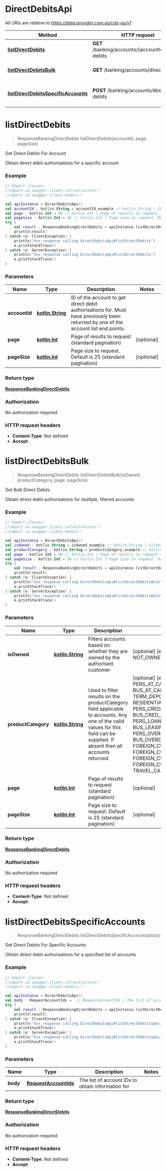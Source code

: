 # DirectDebitsApi

All URIs are relative to *https://data.provider.com.au/cds-au/v1*

Method | HTTP request | Description
------------- | ------------- | -------------
[**listDirectDebits**](DirectDebitsApi.md#listDirectDebits) | **GET** /banking/accounts/{accountId}/direct-debits | Get Direct Debits For Account
[**listDirectDebitsBulk**](DirectDebitsApi.md#listDirectDebitsBulk) | **GET** /banking/accounts/direct-debits | Get Bulk Direct Debits
[**listDirectDebitsSpecificAccounts**](DirectDebitsApi.md#listDirectDebitsSpecificAccounts) | **POST** /banking/accounts/direct-debits | Get Direct Debits For Specific Accounts

<a name="listDirectDebits"></a>
# **listDirectDebits**
> ResponseBankingDirectDebits listDirectDebits(accountId, page, pageSize)

Get Direct Debits For Account

Obtain direct debit authorisations for a specific account

### Example
```kotlin
// Import classes:
//import io.swagger.client.infrastructure.*
//import io.swagger.client.models.*

val apiInstance = DirectDebitsApi()
val accountId : kotlin.String = accountId_example // kotlin.String | ID of the account to get direct debit authorisations for.  Must have previously been returned by one of the account list end points.
val page : kotlin.Int = 56 // kotlin.Int | Page of results to request (standard pagination)
val pageSize : kotlin.Int = 56 // kotlin.Int | Page size to request. Default is 25 (standard pagination)
try {
    val result : ResponseBankingDirectDebits = apiInstance.listDirectDebits(accountId, page, pageSize)
    println(result)
} catch (e: ClientException) {
    println("4xx response calling DirectDebitsApi#listDirectDebits")
    e.printStackTrace()
} catch (e: ServerException) {
    println("5xx response calling DirectDebitsApi#listDirectDebits")
    e.printStackTrace()
}
```

### Parameters

Name | Type | Description  | Notes
------------- | ------------- | ------------- | -------------
 **accountId** | [**kotlin.String**](.md)| ID of the account to get direct debit authorisations for.  Must have previously been returned by one of the account list end points. |
 **page** | [**kotlin.Int**](.md)| Page of results to request (standard pagination) | [optional]
 **pageSize** | [**kotlin.Int**](.md)| Page size to request. Default is 25 (standard pagination) | [optional]

### Return type

[**ResponseBankingDirectDebits**](ResponseBankingDirectDebits.md)

### Authorization

No authorization required

### HTTP request headers

 - **Content-Type**: Not defined
 - **Accept**: 

<a name="listDirectDebitsBulk"></a>
# **listDirectDebitsBulk**
> ResponseBankingDirectDebits listDirectDebitsBulk(isOwned, productCategory, page, pageSize)

Get Bulk Direct Debits

Obtain direct debit authorisations for multiple, filtered accounts

### Example
```kotlin
// Import classes:
//import io.swagger.client.infrastructure.*
//import io.swagger.client.models.*

val apiInstance = DirectDebitsApi()
val isOwned : kotlin.String = isOwned_example // kotlin.String | Filters accounts based on whether they are owned by the authorised customer
val productCategory : kotlin.String = productCategory_example // kotlin.String | Used to filter results on the productCategory field applicable to accounts. Any one of the valid values for this field can be supplied. If absent then all accounts returned.
val page : kotlin.Int = 56 // kotlin.Int | Page of results to request (standard pagination)
val pageSize : kotlin.Int = 56 // kotlin.Int | Page size to request. Default is 25 (standard pagination)
try {
    val result : ResponseBankingDirectDebits = apiInstance.listDirectDebitsBulk(isOwned, productCategory, page, pageSize)
    println(result)
} catch (e: ClientException) {
    println("4xx response calling DirectDebitsApi#listDirectDebitsBulk")
    e.printStackTrace()
} catch (e: ServerException) {
    println("5xx response calling DirectDebitsApi#listDirectDebitsBulk")
    e.printStackTrace()
}
```

### Parameters

Name | Type | Description  | Notes
------------- | ------------- | ------------- | -------------
 **isOwned** | [**kotlin.String**](.md)| Filters accounts based on whether they are owned by the authorised customer | [optional] [enum: OWNED, NOT_OWNED, ALL]
 **productCategory** | [**kotlin.String**](.md)| Used to filter results on the productCategory field applicable to accounts. Any one of the valid values for this field can be supplied. If absent then all accounts returned. | [optional] [enum: PERS_AT_CALL_DEPOSITS, BUS_AT_CALL_DEPOSITS, TERM_DEPOSITS, RESIDENTIAL_MORTGAGES, PERS_CRED_AND_CHRG_CARDS, BUS_CRED_AND_CHRG_CARDS, PERS_LOANS, PERS_LEASING, BUS_LEASING, TRADE_FINANCE, PERS_OVERDRAFT, BUS_OVERDRAFT, BUS_LOANS, FOREIGN_CURR_AT_CALL_DEPOSITS, FOREIGN_CURR_TERM_DEPOSITS, FOREIGN_CURR_LOAN, FOREIGN_CURRRENCT_OVERDRAFT, TRAVEL_CARD]
 **page** | [**kotlin.Int**](.md)| Page of results to request (standard pagination) | [optional]
 **pageSize** | [**kotlin.Int**](.md)| Page size to request. Default is 25 (standard pagination) | [optional]

### Return type

[**ResponseBankingDirectDebits**](ResponseBankingDirectDebits.md)

### Authorization

No authorization required

### HTTP request headers

 - **Content-Type**: Not defined
 - **Accept**: 

<a name="listDirectDebitsSpecificAccounts"></a>
# **listDirectDebitsSpecificAccounts**
> ResponseBankingDirectDebits listDirectDebitsSpecificAccounts(body)

Get Direct Debits For Specific Accounts

Obtain direct debit authorisations for a specified list of accounts

### Example
```kotlin
// Import classes:
//import io.swagger.client.infrastructure.*
//import io.swagger.client.models.*

val apiInstance = DirectDebitsApi()
val body : RequestAccountIds =  // RequestAccountIds | The list of account IDs to obtain information for
try {
    val result : ResponseBankingDirectDebits = apiInstance.listDirectDebitsSpecificAccounts(body)
    println(result)
} catch (e: ClientException) {
    println("4xx response calling DirectDebitsApi#listDirectDebitsSpecificAccounts")
    e.printStackTrace()
} catch (e: ServerException) {
    println("5xx response calling DirectDebitsApi#listDirectDebitsSpecificAccounts")
    e.printStackTrace()
}
```

### Parameters

Name | Type | Description  | Notes
------------- | ------------- | ------------- | -------------
 **body** | [**RequestAccountIds**](RequestAccountIds.md)| The list of account IDs to obtain information for |

### Return type

[**ResponseBankingDirectDebits**](ResponseBankingDirectDebits.md)

### Authorization

No authorization required

### HTTP request headers

 - **Content-Type**: Not defined
 - **Accept**: 

